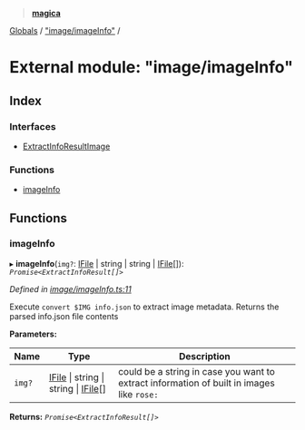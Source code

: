 > **[magica](../README.md)**

[Globals](../README.md) / ["image/imageInfo"](_image_imageinfo_.md) /

# External module: "image/imageInfo"

## Index

### Interfaces

* [ExtractInfoResultImage](../interfaces/_image_imageinfo_.extractinforesultimage.md)

### Functions

* [imageInfo](_image_imageinfo_.md#imageinfo)

## Functions

###  imageInfo

▸ **imageInfo**(`img?`: [IFile](../interfaces/_types_.ifile.md) | string | string | [IFile](../interfaces/_types_.ifile.md)[]): *`Promise<ExtractInfoResult[]>`*

*Defined in [image/imageInfo.ts:11](https://github.com/cancerberoSgx/magica/blob/99a018b/src/image/imageInfo.ts#L11)*

Execute `convert $IMG info.json` to extract image metadata. Returns the parsed info.json file contents

**Parameters:**

Name | Type | Description |
------ | ------ | ------ |
`img?` | [IFile](../interfaces/_types_.ifile.md) \| string \| string \| [IFile](../interfaces/_types_.ifile.md)[] | could be a string in case you want to extract information of built in images like `rose:`  |

**Returns:** *`Promise<ExtractInfoResult[]>`*